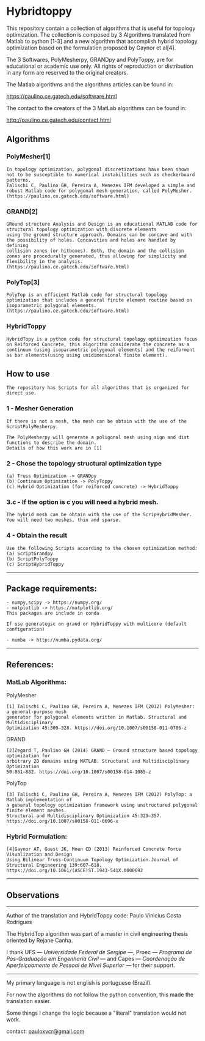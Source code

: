 # Hybridtoppy

This repository contain a collection of algorithms that is useful for topology optimization.
The collection is composed by 3 Algorithms translated from Matlab to python [1-3] 
and a new algorithm that accomplish hybrid topology optimization based on the formulation proposed by 
Gaynor et al[4].

The 3 Softwares, PolyMesherpy, GRANDpy and PolyToppy, are for educational or academic use only. All rights of reproduction or
distribution in any form are reserved to the original creators.

The Matlab algorithms and the algorithms articles can be found in:

https://paulino.ce.gatech.edu/software.html

The contact to the creators of the 3 MatLab algorithms can be found in:

http://paulino.ce.gatech.edu/contact.html

## Algorithms
### PolyMesher[1]
    In topology optimization, polygonal discretizations have been shown not to be susceptible to numerical instabilities such as checkerboard patterns. 
    Talischi C, Paulino GH, Pereira A, Menezes IFM developed a simple and robust Matlab code for polygonal mesh generation, called PolyMesher.(https://paulino.ce.gatech.edu/software.html)
### GRAND[2]
    GRound structure Analysis and Design is an educational MATLAB code for structural topology optimization with discrete elements
    using the ground structure approach. Domains can be concave and with the possibility of holes. Concavities and holes are handled by defining
    collision zones (or hitboxes). Both, the domain and the collision zones are procedurally generated, thus allowing for simplicity and flexibility in the analysis.(https://paulino.ce.gatech.edu/software.html)
### PolyTop[3]
    PolyTop is an efficient Matlab code for structural topology optimization that includes a general finite element routine based on isoparametric polygonal elements.(https://paulino.ce.gatech.edu/software.html)
### HybridToppy
    HybridTopy is a python code for structural topology optiimzation focus on Reiforced Concrete, this algorithm considerate the concrete as a continuum (using isoparametric polygonal elements) and the reiforment as bar elements(using using unidimensional finite element).

## How to use

    The repository has Scripts for all algorithms that is organized for direct use.

### 1 - Mesher Generation
  
    If there is not a mesh, the mesh can be obtain with the use of the ScriptPolyMesherpy.

    The PolyMesherpy will generate a poligonal mesh using sign and dist functions to describe the domain. 
    Details of how this work are in [1]

### 2 - Chose the topology structural optimization type

    (a) Truss Optimization -> GRANDpy
    (b) Continuum Optimization -> PolyToppy
    (c) Hybrid Optimization (for reiforced concrete) -> HybridToppy

### 3.c - If the option is c you will need a hybrid mesh.
    
    The hybrid mesh can be obtain with the use of the ScripHybridMesher.
    You will need two meshes, thin and sparse.

### 4 - Obtain the result
    Use the following Scripts according to the chosen optimization method:
    (a) ScriptGrandpy
    (b) ScriptPolyToppy
    (c) ScriptHybridToppy

---

## Package requirements:

    - numpy,scipy -> https://numpy.org/
    - matplotlib -> https://matplotlib.org/  
    This packages are include in conda

    If use generategsc on grand or HybridToppy with multicore (default configuration)

    - numba -> http://numba.pydata.org/

---

## References:
### MatLab Algorithms:

  PolyMesher
    
    [1] Talischi C, Paulino GH, Pereira A, Menezes IFM (2012) PolyMesher: a general-purpose mesh 
    generator for polygonal elements written in Matlab. Structural and Multidisciplinary 
    Optimization 45:309–328. https://doi.org/10.1007/s00158-011-0706-z

  GRAND
    
    [2]Zegard T, Paulino GH (2014) GRAND — Ground structure based topology optimization for 
    arbitrary 2D domains using MATLAB. Structural and Multidisciplinary Optimization 
    50:861–882. https://doi.org/10.1007/s00158-014-1085-z

  PolyTop
    
    [3] Talischi C, Paulino GH, Pereira A, Menezes IFM (2012) PolyTop: a Matlab implementation of 
    a general topology optimization framework using unstructured polygonal finite element meshes. 
    Structural and Multidisciplinary Optimization 45:329–357. 
    https://doi.org/10.1007/s00158-011-0696-x

### Hybrid Formulation:
  
    [4]Gaynor AT, Guest JK, Moen CD (2013) Reinforced Concrete Force Visualization and Design 
    Using Bilinear Truss-Continuum Topology Optimization.Journal of Structural Engineering 139:607–618.
    https://doi.org/10.1061/(ASCE)ST.1943-541X.0000692


---

## Observations

---

Author of the translation and HybridToppy code: Paulo Vinicius Costa Rodrigues

The HybridTop algorithm was part of a master in civil engineering thesis oriented by Rejane Canha.

I thank UFS — *Universidade Federal de Sergipe* —, Proec — *Programa de Pós-Graduação em Engenharia Civil* — and Capes — *Coordenação de Aperfeiçoamento de Pessoal de Nível Superior* — for their support.

---

My primary language is not english is portuguese (Brazil).

For now the algorithms do not follow the python convention, this made the translation easier.

Some things I change the logic because a "literal" translation would not work.


contact: pauloxvcr@gmail.com



